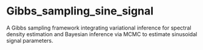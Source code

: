 # Gibbs_sampling_sine_signal
A Gibbs sampling framework integrating variational inference for spectral density estimation and Bayesian inference via MCMC to estimate sinusoidal signal parameters.
